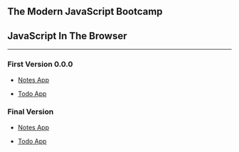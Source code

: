 ## The Modern JavaScript Bootcamp

## JavaScript In The Browser
-----------------------------
### First Version 0.0.0
* [Notes App](http://fetian-notes-v0.surge.sh/)

* [Todo App](http://fetian-todo-v0.surge.sh/)

### Final Version

* [Notes App](http://fetian-notes.surge.sh/)

* [Todo App](http://fetian-todo.surge.sh/)

